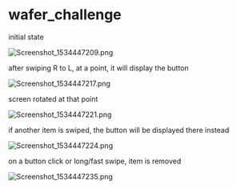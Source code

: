 # wafer_challenge
initial state

![Screenshot_1534447209.png](https://udacity-reviews-uploads.s3.us-west-2.amazonaws.com/_attachments/21595/1534448801/Screenshot_1534447209.png)

after swiping R to L, at a point, it will display the button

![Screenshot_1534447217.png](https://udacity-reviews-uploads.s3.us-west-2.amazonaws.com/_attachments/21595/1534448804/Screenshot_1534447217.png)

screen rotated at that point

![Screenshot_1534447221.png](https://udacity-reviews-uploads.s3.us-west-2.amazonaws.com/_attachments/21595/1534448804/Screenshot_1534447221.png)

if another item is swiped, the button will be displayed there instead

![Screenshot_1534447224.png](https://udacity-reviews-uploads.s3.us-west-2.amazonaws.com/_attachments/21595/1534448803/Screenshot_1534447224.png)

on a button click or long/fast swipe, item is removed

![Screenshot_1534447235.png](https://udacity-reviews-uploads.s3.us-west-2.amazonaws.com/_attachments/21595/1534448804/Screenshot_1534447235.png)
